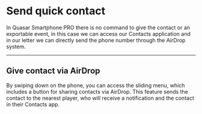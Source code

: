 # Send quick contact

In Quasar Smartphone PRO there is no command to give the contact or an exportable event, in this case we can access our Contacts application and in our letter we can directly send the phone number through the AirDrop system.

***

## **Give contact via AirDrop**

By swiping down on the phone, you can access the sliding menu, which includes a button for sharing contacts via AirDrop. This feature sends the contact to the nearest player, who will receive a notification and the contact in their Contacts app.
